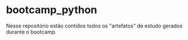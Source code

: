 # bootcamp_python

Nesse repositório estão contidos todos os "artefatos" de estudo gerados durante o bootcamp.
